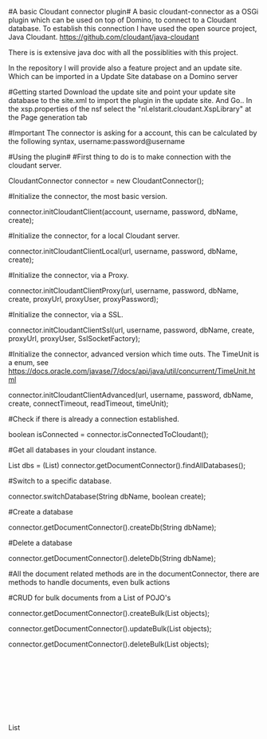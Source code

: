 #A basic Cloudant connector plugin#
A basic cloudant-connector as a OSGi plugin which can be used on top of Domino, to connect to a Cloudant database.
To establish this connection I have used the open source project, Java Cloudant. https://github.com/cloudant/java-cloudant

There is is extensive java doc with all the possiblities with this project.

In the repository I will provide also a feature project and an update site. Which can be imported in a Update Site database on a Domino server

#Getting started
Download the update site and point your update site database to the site.xml to import the plugin in the update site.
And Go..
In the xsp.properties of the nsf select the "nl.elstarit.cloudant.XspLibrary" at the Page generation tab

#Important
The connector is asking for a account, this can be calculated by the following syntax, username:password@username

#Using the plugin#
#First thing to do is to make connection with the cloudant server.


CloudantConnector connector = new CloudantConnector();

#Initialize the connector, the most basic version.

connector.initCloudantClient(account, username, password, dbName, create);

#Initialize the connector, for a local Cloudant server.

connector.initCloudantClientLocal(url, username, password, dbName, create);

#Initialize the connector, via a Proxy.

connector.initCloudantClientProxy(url, username, password, dbName, create, proxyUrl, proxyUser, proxyPassword);

#Initialize the connector, via a SSL.

connector.initCloudantClientSsl(url, username, password, dbName, create, proxyUrl, proxyUser, SslSocketFactory);

#Initialize the connector, advanced version which time outs. The TimeUnit is a enum, see https://docs.oracle.com/javase/7/docs/api/java/util/concurrent/TimeUnit.html

connector.initCloudantClientAdvanced(url, username, password, dbName, create, connectTimeout, readTimeout, timeUnit);


#Check if there is already a connection established.

boolean isConnected = connector.isConnectedToCloudant();

#Get all databases in your cloudant instance.

List<String> dbs = (List<String>) connector.getDocumentConnector().findAllDatabases();

#Switch to a specific database.

connector.switchDatabase(String dbName, boolean create);

#Create a database

connector.getDocumentConnector().createDb(String dbName);

#Delete a database

connector.getDocumentConnector().deleteDb(String dbName);


#All the document related methods are in the documentConnector, there are methods to handle documents, even bulk actions

#CRUD for bulk documents from a List of POJO's

connector.getDocumentConnector().createBulk(List<Object> objects);

connector.getDocumentConnector().updateBulk(List<Object> objects);

connector.getDocumentConnector().deleteBulk(List<Object> objects);

List<Object> list = connector.getDocumentConnector().findAllDocuments(Object.class);

List<Object> list = connector.getDocumentConnector().findAllDocumentIds();

#Get a list of objects direct from a view.

List<Object> list = connector.getDocumentConnector()findAllDocumentsFromView(cls, designDoc, viewName, String keyType, limit);

#CRUD single document, in the ConnectorResponse will be the id, revId and status

ConnectorResponse response = connector.getDocumentConnector().save(final Object obj);

connector.getDocumentConnector().delete(final Object obj);

ConnectorResponse response = connector.getDocumentConnector().update(final Object obj);

Object obj = connector.getDocumentConnector().find(final Class<?> cls, final String id);

#Add attachemnt to specific document, if docId or docRev is null therer will be a new document created.

ConnectorResponse response = connector.getDocumentConnector().saveStandAloneAttachment(InputStream, name, contenType, docId, revId)

#Query the database and make use of the indices. The searchIndexId syntax could be 'company/ftsearchCompanies'

List<?> connector.getQueryConnector().search(final String searchIndexId, final Class<?> cls, final Integer queryLimit, final String query)
To learn about the query syntax see, https://docs.cloudant.com/search.html

#To get all the indices

List<?> allIndices();

#To find documents using an index

List<?> findByIndex(final String selectorJson, final Class<?> cls)

#Permissions
To get the Permissions of database.
Map<String, HashSet<CloudantPermissions>> connector.getDatabaseConnector().getPermissions();

Or to set Permissions
connector.getDatabaseConnector.setPermissions(final String userNameorApikey, final Set<CloudantPermissions> permissions)
